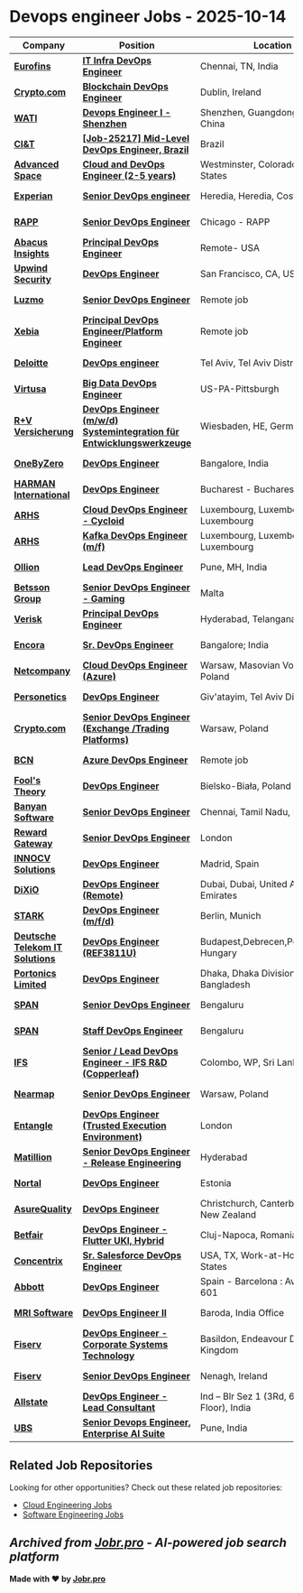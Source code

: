 # Devops engineer Jobs - 2025-10-14

| Company | Position | Location | Type | Date |
| ------- | -------- | -------- | ---- | ------ |
| **[Eurofins](https://www.eurofins.com)** | **[IT Infra DevOps Engineer](https://jobr.pro/job/30146596/it-infra-devops-engineer?utm_source=github&utm_medium=repo&utm_campaign=github-devops-jobs)** | Chennai, TN, India | On Site | Oct 14 |
| **[Crypto.com](https://crypto.com/)** | **[Blockchain DevOps Engineer](https://jobr.pro/job/30142417/blockchain-devops-engineer?utm_source=github&utm_medium=repo&utm_campaign=github-devops-jobs)** | Dublin, Ireland | On Site | Oct 14 |
| **[WATI](https://www.wati.io/)** | **[Devops Engineer I - Shenzhen](https://jobr.pro/job/30154506/devops-engineer-i-shenzhen?utm_source=github&utm_medium=repo&utm_campaign=github-devops-jobs)** | Shenzhen, Guangdong Province, China | On Site | Oct 14 |
| **[CI&T](https://ciandt.com/)** | **[\[Job-25217\] Mid-Level DevOps Engineer, Brazil](https://jobr.pro/job/30141249/job-25217-mid-level-devops-engineer-brazil?utm_source=github&utm_medium=repo&utm_campaign=github-devops-jobs)** | Brazil | On Site | Oct 13 |
| **[Advanced Space](https://advancedspace.com/)** | **[Cloud and DevOps Engineer (2-5 years)](https://jobr.pro/job/30139485/cloud-and-devops-engineer-2-5-years?utm_source=github&utm_medium=repo&utm_campaign=github-devops-jobs)** | Westminster, Colorado, United States | On Site | Oct 13 |
| **[Experian](https://www.experian.com/)** | **[Senior DevOps engineer](https://jobr.pro/job/30133616/senior-devops-engineer?utm_source=github&utm_medium=repo&utm_campaign=github-devops-jobs)** | Heredia, Heredia, Costa Rica | Remote | Oct 13 |
| **[RAPP](https://www.rapp.com/)** | **[Senior DevOps Engineer](https://jobr.pro/job/30143663/senior-devops-engineer?utm_source=github&utm_medium=repo&utm_campaign=github-devops-jobs)** | Chicago - RAPP | On Site | Oct 13 |
| **[Abacus Insights](https://abacusinsights.com/)** | **[Principal DevOps Engineer](https://jobr.pro/job/30153635/principal-devops-engineer?utm_source=github&utm_medium=repo&utm_campaign=github-devops-jobs)** | Remote- USA | Remote | Oct 13 |
| **[Upwind Security](https://www.upwind.io)** | **[DevOps Engineer](https://jobr.pro/job/30107583/devops-engineer?utm_source=github&utm_medium=repo&utm_campaign=github-devops-jobs)** | San Francisco, CA, US | On Site | Oct 13 |
| **[Luzmo](https://www.luzmo.com/)** | **[Senior DevOps Engineer](https://jobr.pro/job/30138973/senior-devops-engineer?utm_source=github&utm_medium=repo&utm_campaign=github-devops-jobs)** | Remote job | Remote | Oct 13 |
| **[Xebia](https://xebia.com/)** | **[Principal DevOps Engineer/Platform Engineer](https://jobr.pro/job/30139521/principal-devops-engineerplatform-engineer?utm_source=github&utm_medium=repo&utm_campaign=github-devops-jobs)** | Remote job | Remote | Oct 13 |
| **[Deloitte](https://www2.deloitte.com/)** | **[DevOps engineer](https://jobr.pro/job/30107993/devops-engineer?utm_source=github&utm_medium=repo&utm_campaign=github-devops-jobs)** | Tel Aviv, Tel Aviv District, IL | On Site | Oct 13 |
| **[Virtusa](https://www.virtusa.com/)** | **[Big Data DevOps Engineer](https://jobr.pro/job/30098630/big-data-devops-engineer?utm_source=github&utm_medium=repo&utm_campaign=github-devops-jobs)** | US-PA-Pittsburgh | On Site | Oct 13 |
| **[R+V Versicherung](https://www.ruv.de)** | **[DevOps Engineer (m/w/d) Systemintegration für Entwicklungswerkzeuge](https://jobr.pro/job/30133621/devops-engineer-mwd-systemintegration-fur-entwicklungswerkzeuge?utm_source=github&utm_medium=repo&utm_campaign=github-devops-jobs)** | Wiesbaden, HE, Germany | On Site | Oct 13 |
| **[OneByZero](https://onebyzero.ai)** | **[DevOps Engineer](https://jobr.pro/job/30097933/devops-engineer?utm_source=github&utm_medium=repo&utm_campaign=github-devops-jobs)** | Bangalore, India | On Site | Oct 13 |
| **[HARMAN International](https://www.harman.com/)** | **[DevOps Engineer](https://jobr.pro/job/30095940/devops-engineer?utm_source=github&utm_medium=repo&utm_campaign=github-devops-jobs)** | Bucharest - Bucharest, Romania | On Site | Oct 13 |
| **[ARHS](https://www.arhs-group.com)** | **[Cloud DevOps Engineer - Cycloid](https://jobr.pro/job/30096046/cloud-devops-engineer-cycloid?utm_source=github&utm_medium=repo&utm_campaign=github-devops-jobs)** | Luxembourg, Luxembourg, Luxembourg | On Site | Oct 13 |
| **[ARHS](https://www.arhs-group.com)** | **[Kafka DevOps Engineer (m/f)](https://jobr.pro/job/30096180/kafka-devops-engineer-mf?utm_source=github&utm_medium=repo&utm_campaign=github-devops-jobs)** | Luxembourg, Luxembourg, Luxembourg | On Site | Oct 13 |
| **[Ollion](https://ollion.com/)** | **[Lead DevOps Engineer](https://jobr.pro/job/30096182/lead-devops-engineer?utm_source=github&utm_medium=repo&utm_campaign=github-devops-jobs)** | Pune, MH, India | Remote | Oct 13 |
| **[Betsson Group](https://www.betssongroup.com/)** | **[Senior DevOps Engineer - Gaming](https://jobr.pro/job/30140124/senior-devops-engineer-gaming?utm_source=github&utm_medium=repo&utm_campaign=github-devops-jobs)** | Malta | Remote | Oct 13 |
| **[Verisk](https://www.verisk.com/)** | **[Principal DevOps Engineer](https://jobr.pro/job/30094667/principal-devops-engineer?utm_source=github&utm_medium=repo&utm_campaign=github-devops-jobs)** | Hyderabad, Telangana, India | On Site | Oct 13 |
| **[Encora](https://www.encora.com/)** | **[Sr. DevOps Engineer](https://jobr.pro/job/30143710/sr-devops-engineer?utm_source=github&utm_medium=repo&utm_campaign=github-devops-jobs)** | Bangalore; India | On Site | Oct 13 |
| **[Netcompany](https://www.netcompany.com)** | **[Cloud DevOps Engineer (Azure)](https://jobr.pro/job/30149562/cloud-devops-engineer-azure?utm_source=github&utm_medium=repo&utm_campaign=github-devops-jobs)** | Warsaw, Masovian Voivodeship, Poland | On Site | Oct 13 |
| **[Personetics](https://www.personetics.com)** | **[DevOps Engineer](https://jobr.pro/job/30107182/devops-engineer?utm_source=github&utm_medium=repo&utm_campaign=github-devops-jobs)** | Giv'atayim, Tel Aviv District, IL | On Site | Oct 13 |
| **[Crypto.com](https://crypto.com/)** | **[Senior DevOps Engineer (Exchange /Trading Platforms)](https://jobr.pro/job/30142428/senior-devops-engineer-exchange-trading-platforms?utm_source=github&utm_medium=repo&utm_campaign=github-devops-jobs)** | Warsaw, Poland | On Site | Oct 13 |
| **[BCN](https://bcn.co.uk/)** | **[Azure DevOps Engineer](https://jobr.pro/job/30139298/azure-devops-engineer?utm_source=github&utm_medium=repo&utm_campaign=github-devops-jobs)** | Remote job | Remote | Oct 13 |
| **[Fool's Theory](https://www.foolstheory.com/)** | **[DevOps Engineer](https://jobr.pro/job/30095296/devops-engineer?utm_source=github&utm_medium=repo&utm_campaign=github-devops-jobs)** | Bielsko-Biała, Poland | On Site | Oct 13 |
| **[Banyan Software](https://banyansoftware.com/)** | **[Senior DevOps Engineer](https://jobr.pro/job/30150475/senior-devops-engineer?utm_source=github&utm_medium=repo&utm_campaign=github-devops-jobs)** | Chennai, Tamil Nadu, India | On Site | Oct 13 |
| **[Reward Gateway](https://www.rewardgateway.com/)** | **[Senior DevOps Engineer](https://jobr.pro/job/30087026/senior-devops-engineer?utm_source=github&utm_medium=repo&utm_campaign=github-devops-jobs)** | London | On Site | Oct 13 |
| **[INNOCV Solutions](https://www.innocv.com)** | **[DevOps Engineer](https://jobr.pro/job/30097657/devops-engineer?utm_source=github&utm_medium=repo&utm_campaign=github-devops-jobs)** | Madrid, Spain | Remote | Oct 13 |
| **[DiXiO](https://dixio.me/)** | **[DevOps Engineer (Remote)](https://jobr.pro/job/30102908/devops-engineer-remote?utm_source=github&utm_medium=repo&utm_campaign=github-devops-jobs)** | Dubai, Dubai, United Arab Emirates | Remote | Oct 13 |
| **[STARK](https://stark-defence.com/)** | **[DevOps Engineer (m/f/d)](https://jobr.pro/job/30155857/devops-engineer-mfd?utm_source=github&utm_medium=repo&utm_campaign=github-devops-jobs)** | Berlin, Munich | On Site | Oct 13 |
| **[Deutsche Telekom IT Solutions](https://www.deutschetelekomitsolutions.hu)** | **[DevOps Engineer (REF3811U)](https://jobr.pro/job/30096194/devops-engineer-ref3811u?utm_source=github&utm_medium=repo&utm_campaign=github-devops-jobs)** | Budapest,Debrecen,Pécs,Szeged, Hungary | On Site | Oct 13 |
| **[Portonics Limited](https://www.portonics.com)** | **[DevOps Engineer](https://jobr.pro/job/30152031/devops-engineer?utm_source=github&utm_medium=repo&utm_campaign=github-devops-jobs)** | Dhaka, Dhaka Division, Bangladesh | On Site | Oct 13 |
| **[SPAN](https://span.io/)** | **[Senior DevOps Engineer](https://jobr.pro/job/30147245/senior-devops-engineer?utm_source=github&utm_medium=repo&utm_campaign=github-devops-jobs)** | Bengaluru | On Site | Oct 13 |
| **[SPAN](https://span.io/)** | **[Staff DevOps Engineer](https://jobr.pro/job/30147244/staff-devops-engineer?utm_source=github&utm_medium=repo&utm_campaign=github-devops-jobs)** | Bengaluru | On Site | Oct 13 |
| **[IFS](https://www.ifs.com/)** | **[Senior / Lead DevOps Engineer - IFS R&D (Copperleaf)](https://jobr.pro/job/30082370/senior-lead-devops-engineer-ifs-rd-copperleaf?utm_source=github&utm_medium=repo&utm_campaign=github-devops-jobs)** | Colombo, WP, Sri Lanka | On Site | Oct 13 |
| **[Nearmap](https://www.nearmap.com)** | **[Senior DevOps Engineer](https://jobr.pro/job/30081770/senior-devops-engineer?utm_source=github&utm_medium=repo&utm_campaign=github-devops-jobs)** | Warsaw, Poland | On Site | Oct 13 |
| **[Entangle](https://www.entangle.fi/)** | **[DevOps Engineer (Trusted Execution Environment)](https://jobr.pro/job/30139856/devops-engineer-trusted-execution-environment?utm_source=github&utm_medium=repo&utm_campaign=github-devops-jobs)** | London | On Site | Oct 13 |
| **[Matillion](https://www.matillion.com)** | **[Senior DevOps Engineer - Release Engineering](https://jobr.pro/job/30139638/senior-devops-engineer-release-engineering?utm_source=github&utm_medium=repo&utm_campaign=github-devops-jobs)** | Hyderabad | On Site | Oct 13 |
| **[Nortal](https://nortal.com)** | **[DevOps Engineer](https://jobr.pro/job/30090065/devops-engineer?utm_source=github&utm_medium=repo&utm_campaign=github-devops-jobs)** | Estonia | On Site | Oct 13 |
| **[AsureQuality](https://www.asurequality.com)** | **[DevOps Engineer](https://jobr.pro/job/30081763/devops-engineer?utm_source=github&utm_medium=repo&utm_campaign=github-devops-jobs)** | Christchurch, Canterbury Region, New Zealand | On Site | Oct 13 |
| **[Betfair](https://www.betfairromania.ro/)** | **[DevOps Engineer - Flutter UKI, Hybrid](https://jobr.pro/job/30137943/devops-engineer-flutter-uki-hybrid?utm_source=github&utm_medium=repo&utm_campaign=github-devops-jobs)** | Cluj-Napoca, Romania | On Site | Oct 13 |
| **[Concentrix](https://www.concentrix.com/)** | **[Sr. Salesforce DevOps Engineer](https://jobr.pro/job/30137500/sr-salesforce-devops-engineer?utm_source=github&utm_medium=repo&utm_campaign=github-devops-jobs)** | USA, TX, Work-at-Home, United States | On Site | Oct 13 |
| **[Abbott](https://www.abbott.com/)** | **[DevOps Engineer](https://jobr.pro/job/30123427/devops-engineer?utm_source=github&utm_medium=repo&utm_campaign=github-devops-jobs)** | Spain - Barcelona : Av. Diagonal, 601 | On Site | Oct 13 |
| **[MRI Software](https://www.mrisoftware.com/)** | **[DevOps Engineer II](https://jobr.pro/job/30119230/devops-engineer-ii?utm_source=github&utm_medium=repo&utm_campaign=github-devops-jobs)** | Baroda, India Office | On Site | Oct 13 |
| **[Fiserv](https://www.fiserv.com/)** | **[DevOps Engineer - Corporate Systems Technology](https://jobr.pro/job/30114786/devops-engineer-corporate-systems-technology?utm_source=github&utm_medium=repo&utm_campaign=github-devops-jobs)** | Basildon, Endeavour Drive, United Kingdom | On Site | Oct 13 |
| **[Fiserv](https://www.fiserv.com/)** | **[Senior DevOps Engineer](https://jobr.pro/job/30114702/senior-devops-engineer?utm_source=github&utm_medium=repo&utm_campaign=github-devops-jobs)** | Nenagh, Ireland | On Site | Oct 13 |
| **[Allstate](https://www.allstate.com/)** | **[DevOps Engineer - Lead Consultant](https://jobr.pro/job/30110972/devops-engineer-lead-consultant?utm_source=github&utm_medium=repo&utm_campaign=github-devops-jobs)** | Ind – Blr Sez 1 (3Rd, 6Th & 7Th Floor), India | On Site | Oct 13 |
| **[UBS](https://www.ubs.com/)** | **[Senior Devops Engineer, Enterprise AI Suite](https://jobr.pro/job/30098935/senior-devops-engineer-enterprise-ai-suite?utm_source=github&utm_medium=repo&utm_campaign=github-devops-jobs)** | Pune, India | On Site | Oct 13 |

## Related Job Repositories

Looking for other opportunities? Check out these related job repositories:

- [Cloud Engineering Jobs](https://github.com/jobs-jobr-pro/Cloud-Engineering-Jobs)
- [Software Engineering Jobs](https://github.com/jobs-jobr-pro/Software-Engineering-Jobs)



*Archived from [Jobr.pro](https://jobr.pro?utm_source=github&utm_medium=repo&utm_campaign=github-devops-jobs) - AI-powered job search platform*
---

**Made with ❤️ by [Jobr.pro](https://jobr.pro?utm_source=github&utm_medium=repo&utm_campaign=github-devops-jobs)**